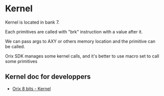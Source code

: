 # Kernel

Kernel is located in bank 7.

Each primitives are called with "brk" instruction with a value after it.

We can pass args to AXY or others memory location and the primitive can be called.

Orix SDK manages some kernel calls, and it's better to use macro set to call some primitives

## Kernel doc for developpers

* [Orix 8 bits - Kernel ](/kernel/)
